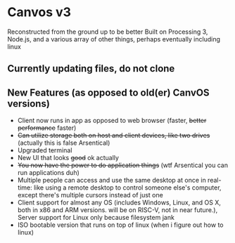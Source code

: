 # Canvos v3
Reconstructed from the ground up to be better
Built on Processing 3, Node.js, and a various array of other things, perhaps eventually including linux

## Currently updating files, do not clone

## New Features (as opposed to old(er) CanvOS versions)
- Client now runs in app as opposed to web browser (faster, ~~better performance~~ faster)
- ~~Can utilize storage both on host and client devices, like two drives~~ (actually this is false Arsentical)
- Upgraded terminal
- New UI that looks ~~good~~ ok actually
- ~~You now have the power to do application things~~ (wtf Arsentical you can run applications duh)
- Multiple people can access and use the same desktop at once in real-time: like using a remote desktop to control someone else's computer, except there's multiple cursors instead of just one
- Client support for almost any OS (includes Windows, Linux, and OS X, both in x86 and ARM versions. will be on RISC-V, not in near future.), Server support for Linux only because filesystem jank
- ISO bootable version that runs on top of linux (when i figure out how to linux)
